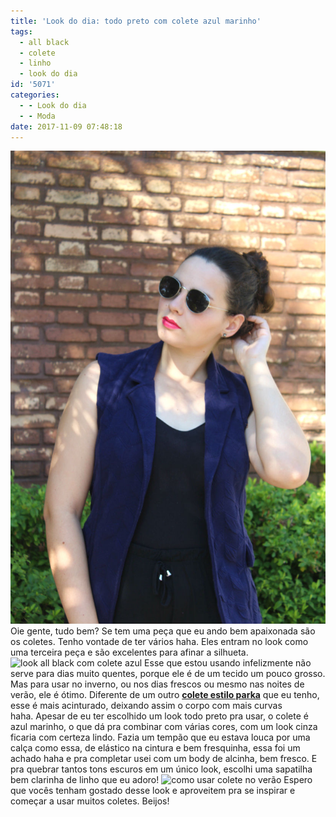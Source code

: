 ```yaml
---
title: 'Look do dia: todo preto com colete azul marinho'
tags:
  - all black
  - colete
  - linho
  - look do dia
id: '5071'
categories:
  - - Look do dia
  - - Moda
date: 2017-11-09 07:48:18
---
```


![como usar colete no verão ](/images/2017/09/look-com-colete-azul.jpg) Oie gente, tudo bem? Se tem uma peça que eu ando bem apaixonada são os coletes. Tenho vontade de ter vários haha. Eles entram no look como uma terceira peça e são excelentes para afinar a silhueta. ![look all black com colete azul ](/images/2017/09/como-usar-roupa-preta-no-verão.jpg) Esse que estou usando infelizmente não serve para dias muito quentes, porque ele é de um tecido um pouco grosso. Mas para usar no inverno, ou nos dias frescos ou mesmo nas noites de verão, ele é ótimo. Diferente de um outro [**colete estilo parka**](http://natalia.blog.br/look-dia-todo-branco-com-colete-militar/) que eu tenho, esse é mais acinturado, deixando assim o corpo com mais curvas haha. Apesar de eu ter escolhido um look todo preto pra usar, o colete é azul marinho, o que dá pra combinar com várias cores, com um look cinza ficaria com certeza lindo. Fazia um tempão que eu estava louca por uma calça como essa, de elástico na cintura e bem fresquinha, essa foi um achado haha e pra completar usei com um body de alcinha, bem fresco. E pra quebrar tantos tons escuros em um único look, escolhi uma sapatilha bem clarinha de linho que eu adoro! ![como usar colete no verão](/images/2017/09/look-todo-preto-verão.jpg) Espero que vocês tenham gostado desse look e aproveitem pra se inspirar e começar a usar muitos coletes. Beijos!
